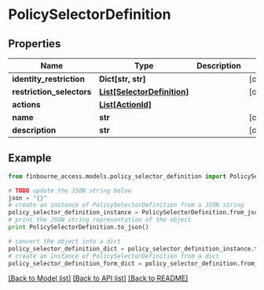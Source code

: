 # PolicySelectorDefinition


## Properties
Name | Type | Description | Notes
------------ | ------------- | ------------- | -------------
**identity_restriction** | **Dict[str, str]** |  | [optional] 
**restriction_selectors** | [**List[SelectorDefinition]**](SelectorDefinition.md) |  | [optional] 
**actions** | [**List[ActionId]**](ActionId.md) |  | 
**name** | **str** |  | [optional] 
**description** | **str** |  | [optional] 

## Example

```python
from finbourne_access.models.policy_selector_definition import PolicySelectorDefinition

# TODO update the JSON string below
json = "{}"
# create an instance of PolicySelectorDefinition from a JSON string
policy_selector_definition_instance = PolicySelectorDefinition.from_json(json)
# print the JSON string representation of the object
print PolicySelectorDefinition.to_json()

# convert the object into a dict
policy_selector_definition_dict = policy_selector_definition_instance.to_dict()
# create an instance of PolicySelectorDefinition from a dict
policy_selector_definition_form_dict = policy_selector_definition.from_dict(policy_selector_definition_dict)
```
[[Back to Model list]](../README.md#documentation-for-models) [[Back to API list]](../README.md#documentation-for-api-endpoints) [[Back to README]](../README.md)


